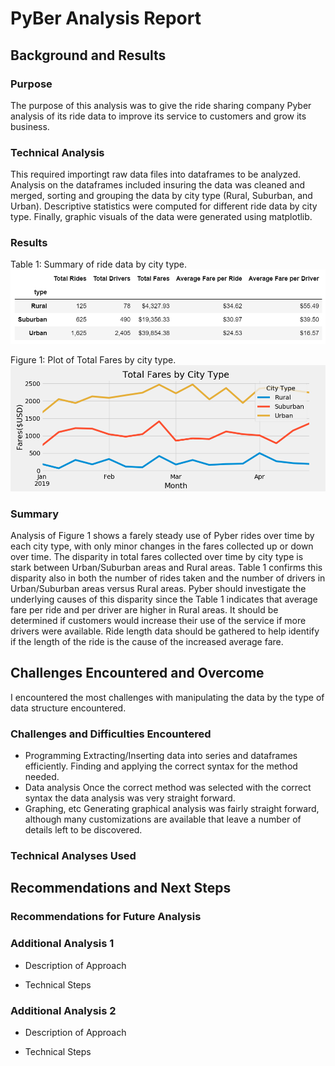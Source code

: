# PyBer Analysis Report

## Background and Results

### Purpose
  The purpose of this analysis was to give the ride sharing company Pyber analysis of its ride data to improve its service to customers and grow its business.  
  
### Technical Analysis
  This required importingt raw data files into dataframes to be analyzed. Analysis on the dataframes included insuring the data was cleaned and merged, sorting and grouping the data by city type (Rural, Suburban, and Urban).  Descriptive statistics were computed for different ride data by city type.  Finally, graphic visuals of the data were generated using matplotlib.

### Results
Table 1: Summary of ride data by city type.
![Summary of ride data by city type](https://github.com/mauricio4337/PyBer-Analysis/blob/master/Analysis/summary_df.png)


Figure 1: Plot of Total Fares by city type.
![Plot of Total Fares](https://github.com/mauricio4337/PyBer-Analysis/blob/master/Analysis/Fig_Challenge.png)
### Summary
Analysis of Figure 1 shows a farely steady use of Pyber rides over time by each city type, with only minor changes in the fares collected up or down over time.  The disparity in total fares collected over time by city type is stark between Urban/Suburban areas and Rural areas.  Table 1 confirms this disparity also in both the number of rides taken and the number of drivers in Urban/Suburban areas versus Rural areas.  Pyber should investigate the underlying causes of this disparity since the Table 1 indicates that average fare per ride and per driver are higher in Rural areas.  It should be determined if customers would increase their use of the service if more drivers were available.  Ride length data should be gathered to help identify if the length of the ride is the cause of the increased average fare.

## Challenges Encountered and Overcome
I encountered the most challenges with manipulating the data by the type of data structure encountered.

### Challenges and Difficulties Encountered

* Programming
Extracting/Inserting data into series and dataframes efficiently. Finding and applying the correct syntax for the method needed.
* Data analysis
Once the correct method was selected with the correct syntax the data analysis was very straight forward.
* Graphing, etc
Generating graphical analysis was fairly straight forward, although many customizations are available that leave a number of details left to be discovered.
### Technical Analyses Used

## Recommendations and Next Steps

### Recommendations for Future Analysis

### Additional Analysis 1

* Description of Approach

* Technical Steps

### Additional Analysis 2

* Description of Approach

* Technical Steps

